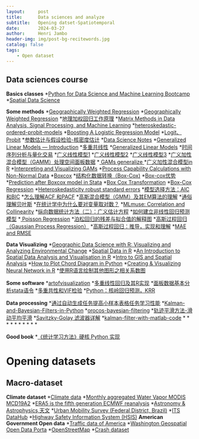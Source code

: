 ```yaml
---
layout:     post
title:      Data sciences and analyze
subtitle:   Opening datset-Spatiotemporal
date:       2024-03-27
author:     Henri Jambo
header-img: img/post-bg-recitewords.jpg
catalog: false
tags:
    - Open dataset
---
```


## Data sciences course
**Basics classes**
  *[Python for Data Science and Machine Learning Bootcamp](https://www.udemy.com/course/python-for-data-science-and-machine-learning-bootcamp/?couponCode=ST11MT91624B)
  *[Spatial Data Science](https://rspatial.org/raster/analysis/6-local_regression.html)


**Some methods**
  *[Geographically Weighted Regression](https://crd230.github.io/gwr.html)
  *[Geographically Weighted Regression](https://rpubs.com/chrisbrunsdon/101305)
  *[地理加权回归工作原理](https://pro.arcgis.com/zh-cn/pro-app/latest/tool-reference/spatial-statistics/how-geographicallyweightedregression-works.htm)
  *[Matrix Methods in Data Analysis, Signal Processing, and Machine Learning](https://ocw.mit.edu/courses/18-065-matrix-methods-in-data-analysis-signal-processing-and-machine-learning-spring-2018/download/)
  *[heteroskedastic-ordered-probit-models](https://www.tstat.it/specifiche/heteroskedastic-ordered-probit-models/)
  *[Boosting A Logistic Regression Model](https://stats.stackexchange.com/questions/329066/boosting-a-logistic-regression-model)
  *[Logit、Probit](https://www.bilibili.com/video/BV1Wb411A7T3/?from=search&seid=5800773183027993129)
  *[参数估计与假设检验-核密度估计](https://blog.csdn.net/matlab_matlab/article/details/56286868)
  *[Data Science Notes](https://bookdown.org/mpfoley1973/data-sci/)
  *[Generalized Linear Models — Introduction](https://towardsdatascience.com/generalized-linear-models-introduction-1b4af2a11759)
  *[多重共线性](https://www.cnblogs.com/hxsyl/p/5590589.html)
  *[Generalized Linear Models](https://towardsdatascience.com/generalized-linear-models-8738ae0fb97d)
  *[时间序列分析与量化交易](https://blog.csdn.net/the_time_runner/article/details/90044738)
  *[广义线性模型1](http://www.360doc.com/content/20/0513/15/52334415_912090926.shtml)
  *[广义线性模型2](http://www.360doc.com/content/18/0416/12/33459258_746066459.shtml)
  *[广义线性模型3](https://www.jianshu.com/p/9c61629a1e7d)
  *[广义加性混合模型（GAMM）处理空间面板数据](https://zhuanlan.zhihu.com/p/37607206)
  *[ GAMs generalize ](https://m-clark.github.io/generalized-additive-models/case_for_gam.html)
  *[广义加性混合模型in R](https://www.cnblogs.com/leonbond/p/3641671.html)
  *[Interpreting and Visualizing GAMs](https://noamross.github.io/gams-in-r-course/)
  *[Process Capability Calculations with Non-Normal Data](https://www.isixsigma.com/capability-indices-process-capability/process-capability-calculations-non-normal-data/)
  *[Boxcox](https://www.isixsigma.com/normality/making-data-normal-using-box-cox-power-transformation/)
  *[结构化数据转换（Box-Cox)](https://blog.csdn.net/weixin_30265103/article/details/97841488?utm_medium=distribute.pc_relevant.none-task-blog-baidujs_title-2&spm=1001.2101.3001.4242)
  *[Box-cox优势](https://zhuanlan.zhihu.com/p/38956042)
  *[Prediction after Boxcox model in Stata](https://stackoverflow.com/questions/25583769/prediction-after-boxcox-model-in-stata)
  *[Box Cox Transformation](https://sixsigmastudyguide.com/box-cox-transformation/)
  *[Box-Cox Regression](https://www.unistat.com/guide/box-cox-regression/)
  *[Heteroskedasticity robust standard errors](https://blog.stata.com/category/statistics/)
  *[模型选择方法：AIC和BIC](https://www.jianshu.com/p/4c8cf5df2092)
  *[怎么理解ACF 和PACF](https://blog.csdn.net/qq_41103204/article/details/105810742)
  *[高斯混合模型（GMM）及其EM算法的理解](https://blog.csdn.net/jinping_shi/article/details/59613054)
  *[通俗理解贝叶斯](https://blog.csdn.net/u011426016/article/details/90904799)
  *[在统计学中为什么要对变量取对数？](https://www.zhihu.com/question/22012482)
  *[MLmuse: Correlation and Collinearity](https://blog.clairvoyantsoft.com/correlation-and-collinearity-how-they-can-make-or-break-a-model-9135fbe6936a)
  *[纵向数据统计方法（二）：广义估计方程](https://zhuanlan.zhihu.com/p/59888015)
  *[如何建立非线性回归预测模型](https://zhuanlan.zhihu.com/p/101906049)
  *[ Poisson Regression](https://bookdown.org/mpfoley1973/data-sci/poisson-regression.html)
  *[泊松回归的残差与拟合值的解释图](https://qastack.cn/stats/25068/interpreting-plot-of-residuals-vs-fitted-values-from-poisson-regression)
  *[高斯过程回归（Gaussian Process Regression）](https://blog.csdn.net/zb123455445/article/details/78387481?fps=1&locationNum=9)
  *[高斯过程回归：推导，实现和理解](https://zhuanlan.zhihu.com/p/104601803)
  *[MAE and RMSE ](https://medium.com/human-in-a-machine-world/mae-and-rmse-which-metric-is-better-e60ac3bde13d)
    
**Data Visualizing**
  *[Geographic Data Science with R: Visualizing and Analyzing Environmental Change](https://bookdown.org/mcwimberly/gdswr-book/)
  *[Spatial Data in R](https://crd150.github.io/lab5.html)
  *[An Introduction to Spatial Data Analysis and Visualisation in R](https://data.cdrc.ac.uk/dataset/introduction-spatial-data-analysis-and-visualisation-r)
  *[Intro to GIS and Spatial Analysis](https://mgimond.github.io/Spatial/index.html)
  *[How to Plot Chord Diagram in Python](https://coderzcolumn.com/tutorials/data-science/how-to-plot-chord-diagram-in-python-holoviews)
  *[Creating & Visualizing Neural Network in R](https://www.analyticsvidhya.com/blog/2017/09/creating-visualizing-neural-network-in-r/)
  *[使用R语言绘制其他图形之相关系数图](https://blog.csdn.net/huobanjishijian/article/details/53728273)
    
**Some software**
  *[artofvisualization](https://www.artofvisualization.com/)
  *[多重线性回归及其R实现](https://zhuanlan.zhihu.com/p/134960210)
  *[面板数据基本分析stata语令](https://zhuanlan.zhihu.com/p/35682006?utm_source=wechat_session)
  *[多重共性和VIF检验](https://blog.csdn.net/songhao22/article/details/79369950)
  *[Python：核岭回归预测，KRR](https://www.cnblogs.com/amoor/p/9813306.html)

**Data processing**
  *[通过自动生成任务提高小样本表格任务学习性能](https://zhuanlan.zhihu.com/p/622587156)
  *[Kalman-and-Bayesian-Filters-in-Python](https://github.com/rlabbe/Kalman-and-Bayesian-Filters-in-Python)
  *[orocos-bayesian-filtering](https://github.com/orocos/orocos-bayesian-filtering)
  *[轨迹平滑方法-滑动平均平滑](https://zhoudk.blog.csdn.net/article/details/103845511?utm_medium=distribute.pc_relevant.none-task-blog-BlogCommendFromMachineLearnPai2-5.pc_relevant_is_cache&depth_1-utm_source=distribute.pc_relevant.none-task-blog-BlogCommendFromMachineLearnPai2-5.pc_relevant_is_cache)
  *[Savitzky-Golay 滤波器详解](https://blog.csdn.net/shenziheng1/article/details/53391422)
  *[kalman-filter-with-matlab-code](https://studentdavestutorials.weebly.com/kalman-filter-with-matlab-code.html)
  *[]()
  *[]()
  *[]()
  *[]()
  *[]()
  *[]()
  *[]()
  *[]()
  *[]()
  *[]()

  
**Good book**
  *[《统计学习方法》硬核 Python 实现](https://zhuanlan.zhihu.com/p/339893440)

# Opening datasets
## Macro-dataset 
**Climate dataset**
  *[Climate data](https://climexp.knmi.nl/start.cgi?id=51e9b9c2ffa5bf2a83a469eba86afa0f)
  *[Monthly aggregated Water Vapor MODIS MCD19A2](https://zenodo.org/records/8192544)
  *[ERA5 is the fifth generation ECMWF reanalysis](https://cds.climate.copernicus.eu/cdsapp#!/dataset/reanalysis-era5-single-levels?tab=overview)
  *[Astronomy & Astrophysics,天文](https://www.usra.edu/)
  *[Urban Mobility Survey (Federal District, Brazil)](https://www.kaggle.com/datasets/danielefm/urban-mobility-survey-federal-district-brazil)
  *[ITS DataHub](https://www.its.dot.gov/data/)
  *[Highway Safety Information System (HSIS)](https://highways.dot.gov/research/safety/hsis)
**American Government Open data**
  *[Traffic data of America](https://catalog.data.gov/dataset)
  *[Washington Geospatial Open Data Porta](https://www.wsdot.wa.gov/mapsdata/geodatacatalog/Maps/noscale/DOT_TDO/BikePed/BikePedIDX.htm)
  *[OpenStreetMap](https://www.openstreetmap.org/export#map=5/54.41/-2.35)
  *[Crash dataset](https://www.nhtsa.gov/)
